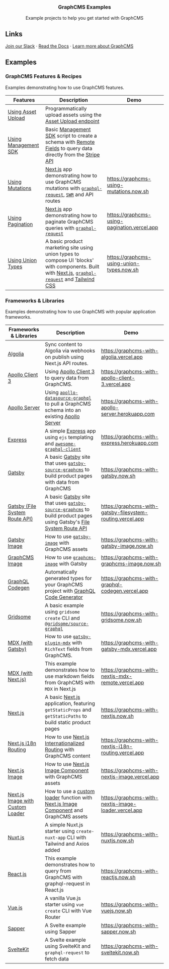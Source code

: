<h3 align="center">
  GraphCMS Examples
</h3>

<p align="center">
  Example projects to help you get started with GraphCMS
</p>

## Links

[Join our Slack]</li> &middot; [Read the Docs] &middot; [Learn more
about GraphCMS]

## Examples

### GraphCMS Features & Recipes

Examples demonstrating how to use GraphCMS features.

| Features               | Description                                                                                                                                           | Demo                                         |
| ---------------------- | ----------------------------------------------------------------------------------------------------------------------------------------------------- | -------------------------------------------- |
| [Using Asset Upload]   | Programmatically upload assets using the [Asset Upload endpoint]                                                                                      |                                              |
| [Using Management SDK] | Basic [Management SDK] script to create a schema with [Remote Fields] to query data directly from the [Stripe API]                                    |                                              |
| [Using Mutations]      | [Next.js] app demonstrating how to use GraphCMS mutations with [`graphql-request`], [`SWR`] and API routes                                            | https://graphcms-using-mutations.now.sh      |
| [Using Pagination]     | [Next.js] app demonstrating how to paginate GraphCMS queries with [`graphql-request`]                                                                 | https://graphcms-using-pagination.vercel.app |
| [Using Union Types]    | A basic product marketing site using union types to compose UI 'blocks' with components. Built with [Next.js], [`graphql-request`] and [Tailwind CSS] | https://graphcms-using-union-types.now.sh    |

### Frameworks & Libraries

Examples demonstrating how to use GraphCMS with popular application
frameworks.

| Frameworks & Libraries             | Description                                                                                                              | Demo                                                       |
| ---------------------------------- | ------------------------------------------------------------------------------------------------------------------------ | ---------------------------------------------------------- |
| [Algolia]                          | Sync content to Algolia via webhooks on publish using Next.js API routes.                                                | https://graphcms-with-algolia.vercel.app                   |
| [Apollo Client 3][1]               | Using [Apollo Client 3] to query data from GraphCMS.                                                                     | https://graphcms-with-apollo-client-3.vercel.app           |
| [Apollo Server]                    | Using [`apollo-datasource-graphql`] to pull a GraphCMS schema into an existing [Apollo Server][2]                        | https://graphcms-with-apollo-server.herokuapp.com          |
| [Express][3]                       | A simple [Express] app using `ejs` templating and [`awesome-graphql-client`]                                             | https://graphcms-with-express.herokuapp.com                | A basic [Gatsby] site that uses [`gatsby-source-graphcms`] to build product pages with data from GraphCMS |
| [Gatsby][4]                        | A basic [Gatsby] site that uses [`gatsby-source-graphcms`] to build product pages with data from GraphCMS                | https://graphcms-with-gatsby.now.sh                        |
| [Gatsby (File System Route API)]   | A basic [Gatsby] site that uses [`gatsby-source-graphcms`] to build product pages using Gatsby's [File System Route API] | https://graphcms-with-gatsby-filesystem-routing.vercel.app |
| [Gatsby Image]                     | How to use [`gatsby-image`] with GraphCMS assets                                                                         | https://graphcms-with-gatsby-image.now.sh                  |
| [GraphCMS Image]                   | How to use [`graphcms-image`] with Gatsby                                                                                | https://graphcms-with-graphcms-image.now.sh                |
| [GraphQL Codegen]                  | Automatically generated types for your GraphCMS project with [GraphQL Code Generator]                                    | https://graphcms-with-graphql-codegen.vercel.app           |
| [Gridsome]                         | A basic example using `gridsome create` CLI and [`@gridsome/source-graphql`]                                             | https://graphcms-with-gridsome.now.sh                      |
| [MDX (with Gatsby)]                | How to use [`gatsby-plugin-mdx`] with `RichText` fields from GraphCMS.                                                   | https://graphcms-with-gatsby-mdx.vercel.app                |
| [MDX (with Next.js)]               | This example demonstrates how to use markdown fields from GraphCMS with `MDX` in Next.js                                 | https://graphcms-with-nextjs-mdx-remote.vercel.app         |
| [Next.js][5]                       | A basic [Next.js] application, featuring `getStaticProps` and `getStaticPaths` to build static product pages             | https://graphcms-with-nextjs.now.sh                        |
| [Next.js i18n Routing]             | How to use [Next.js Internationalized Routing] with GraphCMS content                                                     | https://graphcms-with-nextjs-i18n-routing.vercel.app       |
| [Next.js Image]                    | How to use [Next.js Image Component] with GraphCMS assets                                                                | https://graphcms-with-nextjs-image.vercel.app              |
| [Next.js Image with Custom Loader] | How to use a [custom loader] function with [Next.js Image Component] and GraphCMS assets                                 | https://graphcms-with-nextjs-image-loader.vercel.app       |
| [Nuxt.js]                          | A simple Nuxt.js starter using `create-nuxt-app` CLI with Tailwind and Axios added                                       | https://graphcms-with-nuxtjs.now.sh                        |
| [React.js]                         | This example demonstrates how to query from GraphCMS with graphql-request in React.js                                    | https://graphcms-with-reactjs.now.sh                       |
| [Vue.js]                           | A vanilla Vue.js starter using `vue create` CLI with Vue Router                                                          | https://graphcms-with-vuejs.now.sh                         |
| [Sapper]                           | A Svelte example using Sapper                                                                                          | https://graphcms-with-sapper.now.sh                        |
| [SvelteKit]                        | A Svelte example using SvelteKit and `graphql-request` to fetch data                                                     | https://graphcms-with-sveltekit.now.sh                     |

<!-- Links -->

[join our slack]: https://slack.graphcms.com
[read the docs]: https://graphcms.com/docs
[learn more about graphcms]: https://graphcms.com

<!-- GraphCMS Features & Recipes -->

[using asset upload]: using-asset-upload
[asset upload endpoint]:
  https://graphcms.com/docs/content-api/assets#uploading-assets
[using management sdk]: using-management-sdk
[management sdk]: https://www.npmjs.com/package/@graphcms/management
[remote fields]: https://graphcms.com/docs/schema/field-types#remote
[stripe api]: https://stripe.com/docs/api
[using mutations]: using-mutations
[next.js]: https://nextjs.org
[`graphql-request`]: https://github.com/prisma-labs/graphql-request
[`swr`]: https://github.com/zeit/swr
[using pagination]: using-pagintion
[using union types]: using-union-types
[tailwind css]: https://tailwindcss.com

<!-- Frameworks & Libraries -->

[algolia]: with-algolia
[1]: with-apollo-client-3
[apollo client 3]: https://www.apollographql.com/docs/react
[apollo server]: with-apollo-server
[`apollo-datasource-graphql`]:
  https://github.com/poetic/apollo-datasource-graphql
[2]: https://www.apollographql.com/docs/apollo-server/
[3]: with-express
[express]: https://expressjs.com/
[`awesome-graphql-client`]:
  https://github.com/lynxtaa/awesome-graphql-client
[4]: with-gatsby
[gatsby]: https://www.gatsbyjs.org/
[`gatsby-source-graphcms`]:
  https://github.com/GraphCMS/gatsby-source-graphcms
[gatsby (file system route api)]: with-gatsby-filesystem-routing
[file system route api]:
  https://www.gatsbyjs.com/docs/file-system-page-creation
[gatsby image]: with-gatsby-image
[`gatsby-image`]: https://www.gatsbyjs.org/packages/gatsby-image/
[graphcms image]: with-graphcms-image
[`graphcms-image`]: https://github.com/GraphCMS/graphcms-image
[graphql codegen]: with-graphql-codegen
[graphql code generator]:
  https://graphql-code-generator.com/docs/getting-started/index
[gridsome]: with-gridsome
[`@gridsome/source-graphql`]:
  https://www.npmjs.com/package/@gridsome/source-graphql
[mdx (with gatsby)]: with-gatsby-mdx
[`gatsby-plugin-mdx`]:
  https://www.gatsbyjs.com/plugins/gatsby-plugin-mdx
[mdx (with next.js)]: with-nextjs-mdx-remote
[5]: with-nextjs
[next.js i18n routing]: with-nextjs-i18n-routing
[next.js internationalized routing]:
  https://nextjs.org/docs/advanced-features/i18n-routing
[next.js image]: with-nextjs-image
[next.js image component]:
  https://nextjs.org/docs/api-reference/next/image
[next.js image with custom loader]: with-nextjs-image-loader
[custom loader]:
  https://nextjs.org/docs/api-reference/next/image#loader
[nuxt.js]: with-nuxtjs
[react.js]: with-reactjs
[vue.js]: with-vuejs
[sapper]: with-sapper
[sveltekit]: with-sveltekit
